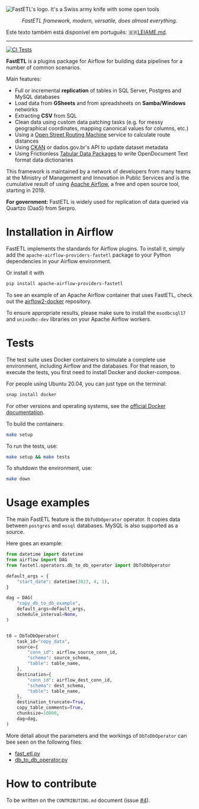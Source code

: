 ![FastETL's logo. It's a Swiss army knife with some open tools](docs/images/logo.svg)

<p align="center">
    <em>FastETL framework, modern, versatile, does almost everything.</em>
</p>

Este texto também está disponível em português: 🇧🇷[LEIAME.md](LEIAME.md).

---

[![CI Tests](https://github.com/gestaogovbr/FastETL/actions/workflows/ci-tests.yml/badge.svg)](https://github.com/gestaogovbr/FastETL/actions/workflows/ci-tests.yml)

**FastETL** is a plugins package for Airflow for building data pipelines
for a number of common scenarios.

Main features:
* Full or incremental **replication** of tables in SQL Server, Postgres
  and MySQL databases
* Load data from **GSheets** and from spreadsheets on **Samba/Windows**
  networks
* Extracting **CSV** from SQL
* Clean data using custom data patching tasks (e.g. for messy
  geographical coordinates, mapping canonical values for columns, etc.)
* Using a [Open Street Routing Machine](https://project-osrm.org/)
  service to calculate route distances
* Using [CKAN](https://docs.ckan.org/en/2.10/api/index.html) or
  dados.gov.br's API to update dataset metadata
* Using Frictionless
  [Tabular Data Packages](https://specs.frictionlessdata.io/tabular-data-package/)
  to write OpenDocument Text format data dictionaries

<!-- Contar a história da origem do FastETL -->
This framework is maintained by a network of developers from many teams
at the Ministry of Management and Innovation in Public Services and is
the cumulative result of using
[Apache Airflow](https://airflow.apache.org/), a free and open source
tool, starting in 2019.

**For government:** FastETL is widely used for replication of data queried
via Quartzo (DaaS) from Serpro.

# Installation in Airflow

FastETL implements the standards for Airflow plugins. To install it,
simply add the `apache-airflow-providers-fastetl` package to your
Python dependencies in your Airflow environment.

Or install it with

```bash
pip install apache-airflow-providers-fastetl
```

To see an example of an Apache Airflow container that uses FastETL,
check out the
[airflow2-docker](https://github.com/gestaogovbr/airflow2-docker)
repository.

To ensure appropriate results, please make sure to install the
`msodbcsql17` and `unixodbc-dev` libraries on your Apache Airflow workers.

# Tests

The test suite uses Docker containers to simulate a complete use
environment, including Airflow and the databases. For that reason, to
execute the tests, you first need to install Docker and docker-compose.

For people using Ubuntu 20.04, you can just type on the terminal:

```bash
snap install docker
```

For other versions and operating systems, see the
[official Docker documentation](https://docs.docker.com/get-docker/).


To build the containers:

```bash
make setup
```

To run the tests, use:

```bash
make setup && make tests
```

To shutdown the environment, use:

```bash
make down
```

# Usage examples

The main FastETL feature is the `DbToDbOperator` operator. It copies data
between `postgres` and `mssql` databases. MySQL is also supported as a
source.

Here goes an example:

```python
from datetime import datetime
from airflow import DAG
from fastetl.operators.db_to_db_operator import DbToDbOperator

default_args = {
    "start_date": datetime(2023, 4, 1),
}

dag = DAG(
    "copy_db_to_db_example",
    default_args=default_args,
    schedule_interval=None,
)


t0 = DbToDbOperator(
    task_id="copy_data",
    source={
        "conn_id": airflow_source_conn_id,
        "schema": source_schema,
        "table": table_name,
    },
    destination={
        "conn_id": airflow_dest_conn_id,
        "schema": dest_schema,
        "table": table_name,
    },
    destination_truncate=True,
    copy_table_comments=True,
    chunksize=10000,
    dag=dag,
)
```

More detail about the parameters and the workings of `DbToDbOperator`
can bee seen on the following files:

* [fast_etl.py](fastetl/custom_functions/fast_etl.py)
* [db_to_db_operator.py](fastetl/operators/db_to_db_operator.py)

# How to contribute

To be written on the `CONTRIBUTING.md` document (issue
[#4](/gestaogovbr/FastETL/issues/4)).
